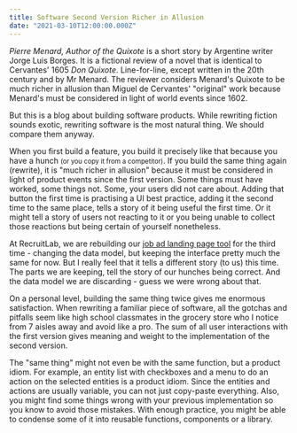```yaml
---
title: Software Second Version Richer in Allusion
date: "2021-03-10T12:00:00.000Z"
---
```


_Pierre Menard, Author of the Quixote_ is a short story by Argentine writer Jorge Luis Borges. It is a fictional review of a novel that is identical to Cervantes' 1605 _Don Quixote_. Line-for-line, except written in the 20th century and by Mr Menard. The reviewer considers Menard's Quixote to be much richer in allusion than Miguel de Cervantes' "original" work because Menard's must be considered in light of world events since 1602.

But this is a blog about building software products. While rewriting fiction sounds exotic, rewriting software is the most natural thing. We should compare them anyway.

When you first build a feature, you build it precisely like that because you have a hunch <small>(or you copy it from a competitor)</small>. If you build the same thing again (rewrite), it is "much richer in allusion" because it must be considered in light of product events since the first version. Some things must have worked, some things not. Some, your users did not care about. Adding that button the first time is practising a UI best practice, adding it the second time to the same place, tells a story of it being useful the first time. Or it might tell a story of users not reacting to it or you being unable to collect those reactions but being certain of yourself nonetheless.

At RecruitLab, we are rebuilding our [job ad landing page tool](https://recruitlab.co.uk/attractive-job-adverts/) for the third time - changing the data model, but keeping the interface pretty much the same for now. But I really feel that it tells a different story (to us) this time. The parts we are keeping, tell the story of our hunches being correct. And the data model we are discarding - guess we were wrong about that.

On a personal level, building the same thing twice gives me enormous satisfaction. When rewriting a familiar piece of software, all the gotchas and pitfalls seem like high school classmates in the grocery store who I notice from 7 aisles away and avoid like a pro. The sum of all user interactions with the first version gives meaning and weight to the implementation of the second version.

The "same thing" might not even be with the same function, but a product idiom. For example, an entity list with checkboxes and a menu to do an action on the selected entities is a product idiom. Since the entities and actions are usually variable, you can not just copy-paste everything. Also, you might find some things wrong with your previous implementation so you know to avoid those mistakes. With enough practice, you might be able to condense some of it into reusable functions, components or a library.
